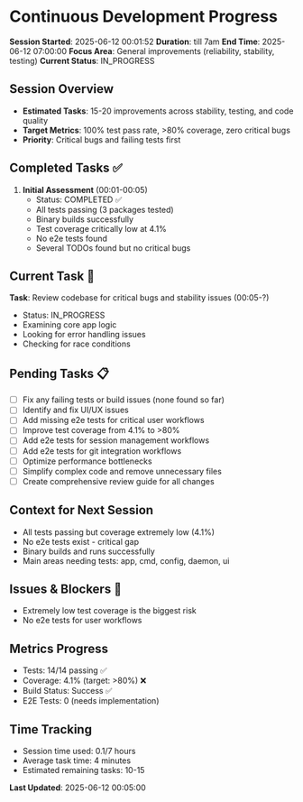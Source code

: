 # Continuous Development Progress

**Session Started**: 2025-06-12 00:01:52
**Duration**: till 7am
**End Time**: 2025-06-12 07:00:00
**Focus Area**: General improvements (reliability, stability, testing)
**Current Status**: IN_PROGRESS

## Session Overview
- **Estimated Tasks**: 15-20 improvements across stability, testing, and code quality
- **Target Metrics**: 100% test pass rate, >80% coverage, zero critical bugs
- **Priority**: Critical bugs and failing tests first

## Completed Tasks ✅
1. **Initial Assessment** (00:01-00:05)
   - Status: COMPLETED ✅
   - All tests passing (3 packages tested)
   - Binary builds successfully
   - Test coverage critically low at 4.1%
   - No e2e tests found
   - Several TODOs found but no critical bugs

## Current Task 🔄
**Task**: Review codebase for critical bugs and stability issues (00:05-?)
- Status: IN_PROGRESS
- Examining core app logic
- Looking for error handling issues
- Checking for race conditions

## Pending Tasks 📋
- [ ] Fix any failing tests or build issues (none found so far)
- [ ] Identify and fix UI/UX issues
- [ ] Add missing e2e tests for critical user workflows
- [ ] Improve test coverage from 4.1% to >80%
- [ ] Add e2e tests for session management workflows
- [ ] Add e2e tests for git integration workflows
- [ ] Optimize performance bottlenecks
- [ ] Simplify complex code and remove unnecessary files
- [ ] Create comprehensive review guide for all changes

## Context for Next Session
- All tests passing but coverage extremely low (4.1%)
- No e2e tests exist - critical gap
- Binary builds and runs successfully
- Main areas needing tests: app, cmd, config, daemon, ui

## Issues & Blockers 🚫
- Extremely low test coverage is the biggest risk
- No e2e tests for user workflows

## Metrics Progress
- Tests: 14/14 passing ✅
- Coverage: 4.1% (target: >80%) ❌
- Build Status: Success ✅
- E2E Tests: 0 (needs implementation)

## Time Tracking
- Session time used: 0.1/7 hours
- Average task time: 4 minutes
- Estimated remaining tasks: 10-15

**Last Updated**: 2025-06-12 00:05:00